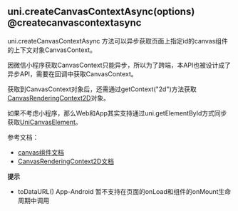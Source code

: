 ## uni.createCanvasContextAsync(options) @createcanvascontextasync

<!-- UTSAPIJSON.createCanvasContextAsync.description -->

uni.createCanvasContextAsync 方法可以异步获取页面上指定id的canvas组件的上下文对象CanvasContext。

因微信小程序获取CanvasContext只能异步，所以为了跨端，本API也被设计成了异步API，需要在回调中获取CanvasContext。

获取到CanvasContext对象后，还需通过getContext("2d")方法获取[CanvasRenderingContext2D](./canvasrenderingcontext2d.md)对象。

如果不考虑小程序，那么Web和App其实支持通过uni.getElementById方式同步获取[UniCanvasElement](../dom/unicanvaselement.md)。

参考文档：
- [canvas组件文档](../component/canvas.md)
- [CanvasRenderingContext2D文档](./canvasrenderingcontext2d.md)

<!-- UTSAPIJSON.createCanvasContextAsync.compatibility -->

<!-- UTSAPIJSON.createCanvasContextAsync.param -->

<!-- UTSAPIJSON.createCanvasContextAsync.returnValue -->

<!-- UTSAPIJSON.createCanvasContextAsync.example -->

<!-- UTSAPIJSON.createCanvasContextAsync.tutorial -->

<!-- UTSAPIJSON.general_type.name -->

<!-- UTSAPIJSON.general_type.param -->


**提示**

- toDataURL() App-Android 暂不支持在页面的onLoad和组件的onMount生命周期中调用
